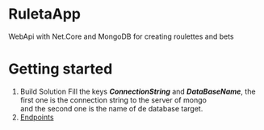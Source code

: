 # RuletaApp
WebApi with Net.Core and MongoDB for creating roulettes and bets
# Getting started
1.  Build Solution
	Fill the keys ***ConnectionString*** and ***DataBaseName***, the first one is the connection string to the server of mongo 		  
	and the second one is the name of de database target.
2. [Endpoints](https://documenter.getpostman.com/view/11132198/T1DwbDQV?version=latest)
	
  
